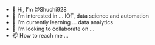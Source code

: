 - 👋 Hi, I’m @Shuchi928
- 👀 I’m interested in ... IOT, data science and automation
- 🌱 I’m currently learning ... data analytics
- 💞️ I’m looking to collaborate on ...
- 📫 How to reach me ...

<!---
Shuchi928/Shuchi928 is a ✨ special ✨ repository because its `README.md` (this file) appears on your GitHub profile.
You can click the Preview link to take a look at your changes.
--->
